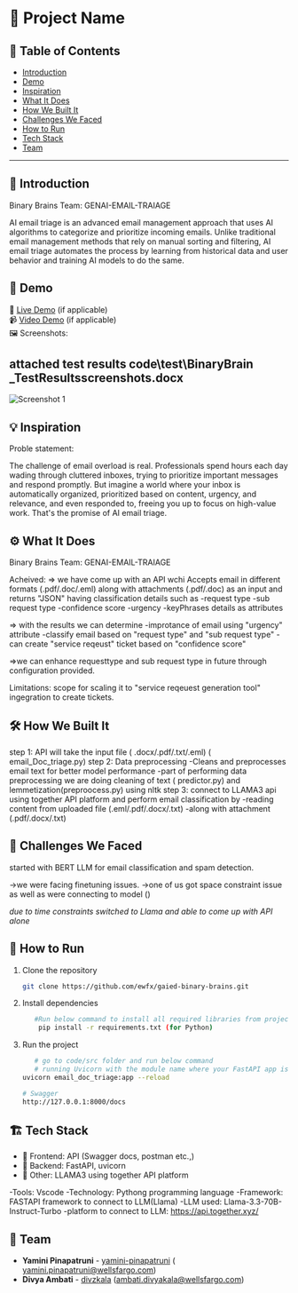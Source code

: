 # 🚀 Project Name

## 📌 Table of Contents
- [Introduction](#introduction)
- [Demo](#demo)
- [Inspiration](#inspiration)
- [What It Does](#what-it-does)
- [How We Built It](#how-we-built-it)
- [Challenges We Faced](#challenges-we-faced)
- [How to Run](#how-to-run)
- [Tech Stack](#tech-stack)
- [Team](#team)

---

## 🎯 Introduction
Binary Brains Team: GENAI-EMAIL-TRAIAGE

AI email triage is an ​​advanced email management approach that uses AI algorithms to categorize and prioritize incoming emails. Unlike traditional email management methods that rely on manual sorting and filtering, AI email triage automates the process by learning from historical data and user behavior and training AI models to do the same.



## 🎥 Demo
🔗 [Live Demo](#) (if applicable)  
📹 [Video Demo](#) (if applicable)  
🖼️ Screenshots:
 ## attached test results code\test\BinaryBrain _TestResultsscreenshots.docx

![Screenshot 1](link-to-image)

## 💡 Inspiration
Proble statement:

The challenge of email overload is real. Professionals spend hours each day wading through cluttered inboxes, trying to prioritize important messages and respond promptly.
But imagine a world where your inbox is automatically organized, prioritized based on content, urgency, and relevance, and even responded to, freeing you up to focus on high-value work. That's the promise of AI email triage.

## ⚙️ What It Does
Binary Brains Team: GENAI-EMAIL-TRAIAGE


Acheived:
=> we have come up with an API wchi Accepts email in different formats (.pdf/.doc/.eml) along with attachments (.pdf/.doc) as  an input and returns "JSON" having classification details such as 
   -request type
   -sub request type
   -confidence score
   -urgency
   -keyPhrases
  details  as attributes

=> with the results we can determine 
   -improtance of email using "urgency" attribute 
   -classify email based on "request type" and "sub request type" 
   -can create "service reqeust" ticket based on "confidence score"

=>we can enhance requesttype and sub request type in future through configuration provided.

Limitations:
scope for scaling it to "service reqeuest generation tool" ingegration to create tickets.

## 🛠️ How We Built It

step 1: API will take the input file ( .docx/.pdf/.txt/.eml) ( email_Doc_triage.py)
step 2: Data preprocessing
         -Cleans and preprocesses email text for better model performance 
         -part of performing  data preprocessing we are doing cleaning of text ( predictor.py) and lemmetization(preproocess.py) using nltk
step 3: connect to LLAMA3  api using together API platform and perform email classification by
         -reading content from uploaded file (.eml/.pdf/.docx/.txt) 
         -along with attachment (.pdf/.docx/.txt) 



## 🚧 Challenges We Faced
started with BERT LLM for email classification  and spam detection.

->we were facing finetuning issues.
->one of us got space constraint issue as well as were connecting to model () 

*due to time constraints switched to Llama and able to come up with API alone*




## 🏃 How to Run
1. Clone the repository  
   ```sh
   git clone https://github.com/ewfx/gaied-binary-brains.git
   ```
2. Install dependencies  
   ```sh
      #Run below command to install all required libraries from project root folder
       pip install -r requirements.txt (for Python)
   ```
3. Run the project  
   ```sh
      # go to code/src folder and run below command
      # running Uvicorn with the module name where your FastAPI app is inside 
   uvicorn email_doc_triage:app --reload

   # Swagger 
   http://127.0.0.1:8000/docs
   ```

## 🏗️ Tech Stack


- 🔹 Frontend: API (Swagger docs, postman etc.,)
- 🔹 Backend: FastAPI, uvicorn
- 🔹 Other: LLAMA3 using together API platform

-Tools: Vscode
-Technology: Pythong programming language
-Framework: FASTAPI framework to connect to LLM(Llama)
-LLM used: Llama-3.3-70B-Instruct-Turbo
-platform to connect to LLM: https://api.together.xyz/

## 👥 Team
- **Yamini Pinapatruni** - [yamini-pinapatruni](#) ( yamini.pinapatruni@wellsfargo.com)
- **Divya Ambati** - [divzkala](#) (ambati.divyakala@wellsfargo.com)